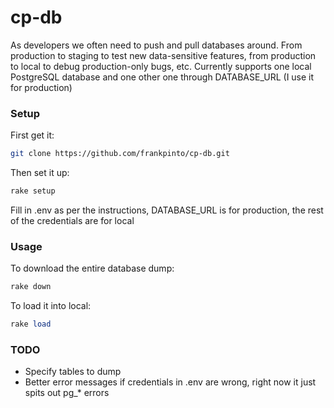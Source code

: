 # cp-db
As developers we often need to push and pull databases around. From production to staging to test new data-sensitive features, from production to local to debug production-only bugs, etc. Currently supports one local PostgreSQL database and one other one through DATABASE_URL (I use it for production)


### Setup
First get it:

```bash
git clone https://github.com/frankpinto/cp-db.git
```

Then set it up:

```ruby
rake setup
```

Fill in .env as per the instructions, DATABASE_URL is for production, the rest of the credentials are for local


### Usage
To download the entire database dump:

```ruby
rake down
```

To load it into local:

```ruby
rake load
```

### TODO

* Specify tables to dump
* Better error messages if credentials in .env are wrong, right now it just
  spits out pg_* errors
